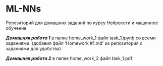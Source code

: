 # ML-NNs
Репозиторий для домашних заданий по курсу Нейросети и машинное обучение

***Домашняя работа 1*** в папке home_work_1 файл task_1.ipynb со всеми заданиями. (добавил файл 'Homework #1.md' из репозитория с заданиями для удобства)

***Домашняя работа 2*** в папке home_work_2 файл task_1.pdf
